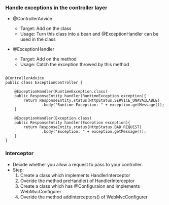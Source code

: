 <h3>Handle exceptions in the controller layer</h3>

* @ControllerAdvice
	* Target: Add on the class
	* Usage: Turn this class into a bean and @ExceptionHandler can be used in the class

* @ExceptionHandler
	* Target: Add on the method
	* Usage: Catch the exception throwed by this method

<pre><code>
@ControllerAdvice
public class ExceptionController {

    @ExceptionHandler(RuntimeException.class)
    public ResponseEntity<String> handler(RuntimeException exception){
        return ResponseEntity.status(HttpStatus.SERVICE_UNAVAILABLE)
                .body("Runtime Exception: " + exception.getMessage());
    }

    @ExceptionHandler(Exception.class)
    public ResponseEntity<String> handler(Exception exception){
        return ResponseEntity.status(HttpStatus.BAD_REQUEST)
                .body("Exception: " + exception.getMessage());
    }
}
</code></pre>

<h3>Interceptor</h3>

* Decide whether you allow a request to pass to your controller.
* Step:
	1. Create a class which implements HandlerInterceptor
	2. Overide the method preHandle() of HandlerInterceptor
	3. Create a class which has @Configuraion and implements WebMvcConfigurer
	4. Overide the method addInterceptors() of WebMvcConfigurer